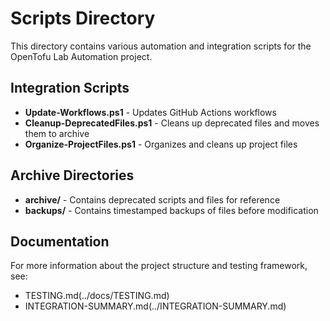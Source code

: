 # Scripts Directory

This directory contains various automation and integration scripts for the OpenTofu Lab Automation project.

## Integration Scripts

- **Update-Workflows.ps1** - Updates GitHub Actions workflows
- **Cleanup-DeprecatedFiles.ps1** - Cleans up deprecated files and moves them to archive
- **Organize-ProjectFiles.ps1** - Organizes and cleans up project files

## Archive Directories

- **archive/** - Contains deprecated scripts and files for reference
- **backups/** - Contains timestamped backups of files before modification

## Documentation

For more information about the project structure and testing framework, see:
- TESTING.md(../docs/TESTING.md)
- INTEGRATION-SUMMARY.md(../INTEGRATION-SUMMARY.md)
